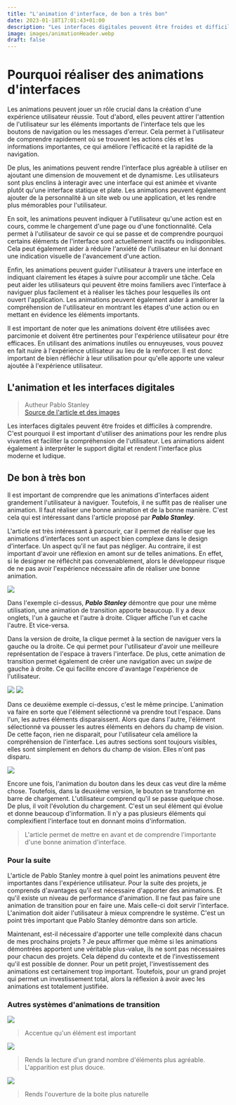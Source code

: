 ```yaml
---
title: "L'animation d'interface, de bon a très bon"
date: 2023-01-18T17:01:43+01:00
description: "Les interfaces digitales peuvent être froides et difficiles à comprendre. C'est pourquoi il est important d'utiliser des animations pour les rendre plus vivantes et faciliter la compréhension de l'utilisateur. Les animations aident également à interpréter le support digital et rendent l'interface plus moderne et ludique."
image: images/animationHeader.webp
draft: false
---
```


# Pourquoi réaliser des animations d'interfaces

Les animations peuvent jouer un rôle crucial dans la création d'une expérience utilisateur réussie. Tout d'abord, elles peuvent attirer l'attention de l'utilisateur sur les éléments importants de l'interface tels que les boutons de navigation ou les messages d'erreur. Cela permet à l'utilisateur de comprendre rapidement où se trouvent les actions clés et les informations importantes, ce qui améliore l'efficacité et la rapidité de la navigation.

De plus, les animations peuvent rendre l'interface plus agréable à utiliser en ajoutant une dimension de mouvement et de dynamisme. Les utilisateurs sont plus enclins à interagir avec une interface qui est animée et vivante plutôt qu'une interface statique et plate. Les animations peuvent également ajouter de la personnalité à un site web ou une application, et les rendre plus mémorables pour l'utilisateur.

En soit, les animations peuvent indiquer à l'utilisateur qu'une action est en cours, comme le chargement d'une page ou d'une fonctionnalité. Cela permet à l'utilisateur de savoir ce qui se passe et de comprendre pourquoi certains éléments de l'interface sont actuellement inactifs ou indisponibles. Cela peut également aider à réduire l'anxiété de l'utilisateur en lui donnant une indication visuelle de l'avancement d'une action.

Enfin, les animations peuvent guider l'utilisateur à travers une interface en indiquant clairement les étapes à suivre pour accomplir une tâche. Cela peut aider les utilisateurs qui peuvent être moins familiers avec l'interface à naviguer plus facilement et à réaliser les tâches pour lesquelles ils ont ouvert l'application. Les animations peuvent également aider à améliorer la compréhension de l'utilisateur en montrant les étapes d'une action ou en mettant en évidence les éléments importants.

Il est important de noter que les animations doivent être utilisées avec parcimonie et doivent être pertinentes pour l'expérience utilisateur pour être efficaces. En utilisant des animations inutiles ou ennuyeuses, vous pouvez en fait nuire à l'expérience utilisateur au lieu de la renforcer. Il est donc important de bien réfléchir à leur utilisation pour qu'elle apporte une valeur ajoutée à l'expérience utilisateur.

## L'animation et les interfaces digitales

> Autheur Pablo Stanley <br> [Source de l'article et des images](https://uxdesign.cc/good-to-great-ui-animation-tips-7850805c12e5)

Les interfaces digitales peuvent être froides et difficiles à comprendre. C'est pourquoi il est important d'utiliser des animations pour les rendre plus vivantes et faciliter la compréhension de l'utilisateur. Les animations aident également à interpréter le support digital et rendent l'interface plus moderne et ludique.

## De bon à très bon

Il est important de comprendre que les animations d'interfaces aident grandement l'utilisateur à naviguer. Toutefois, il ne suffit pas de réaliser une animation. Il faut réaliser une bonne animation et de la bonne manière. C'est cela qui est intéressant dans l'article proposé par **_Pablo Stanley_**.

L'article est très intéressant à parcourir, car il permet de réaliser que les animations d'interfaces sont un aspect bien complexe dans le design d'interface. Un aspect qu'il ne faut pas négliger. Au contraire, il est important d'avoir une réflexion en amont sur de telles animations. En effet, si le designer ne réfléchit pas convenablement, alors le développeur risque de ne pas avoir l'expérience nécessaire afin de réaliser une bonne animation.

<img src="/labeveilletech/images/tabsSlide.gif">

Dans l'exemple ci-dessus, **_Pablo Stanley_** démontre que pour une même utilisation, une animation de transition apporte beaucoup. Il y a deux onglets, l'un à gauche et l'autre à droite. Cliquer affiche l'un et cache l'autre. Et vice-versa.

Dans la version de droite, la clique permet à la section de naviguer vers la gauche ou la droite. Ce qui permet pour l'utilisateur d'avoir une meilleure représentation de l'espace à travers l'interface. De plus, cette animation de transition permet également de créer une navigation avec un _swipe_ de gauche à droite. Ce qui facilite encore d'avantage l'expérience de l'utilisateur.

<img src="/labeveilletech/images/connectElements.gif">
<img src="/labeveilletech/images/pushOther.gif">

Dans ce deuxième exemple ci-dessus, c'est le même principe. L'animation va faire en sorte que l'élément sélectionné va prendre tout l'espace. Dans l'un, les autres éléments disparaissent. Alors que dans l'autre, l'élément sélectionné va pousser les autres éléments en dehors du champ de vision. De cette façon, rien ne disparait, pour l'utilisateur cela améliore la compréhension de l'interface. Les autres sections sont toujours visibles, elles sont simplement en dehors du champ de vision. Elles n'ont pas disparu.

<img src="/labeveilletech/images/buttonsStates.gif">

Encore une fois, l'animation du bouton dans les deux cas veut dire la même chose. Toutefois, dans la deuxième version, le bouton se transforme en barre de chargement. L'utilisateur comprend qu'il se passe quelque chose. De plus, il voit l'évolution du chargement. C'est un seul élément qui évolue et donne beaucoup d'information. Il n'y a pas plusieurs éléments qui complexifient l'interface tout en donnant moins d'information.

> L'article permet de mettre en avant et de comprendre l'importante d'une bonne animation d'interface.

### Pour la suite

L'article de Pablo Stanley montre à quel point les animations peuvent être importantes dans l'expérience utilisateur. Pour la suite des projets, je comprends d'avantages qu'il est nécessaire d'apporter des animations. Et qu'il existe un niveau de performance d'animation. Il ne faut pas faire une animation de transition pour en faire une. Mais celle-ci doit servir l'interface. L'animation doit aider l'utilisateur à mieux comprendre le système. C'est un point très important que Pablo Stanley démontre dans son article.

Maintenant, est-il nécessaire d'apporter une telle complexité dans chacun de mes prochains projets ? Je peux affirmer que même si les animations démontrées apportent une véritable plus-value, ils ne sont pas nécessaires pour chacun des projets. Cela dépend du contexte et de l'investissement qu'il est possible de donner. Pour un petit projet, l'investissement des animations est certainement trop important. Toutefois, pour un grand projet qui permet un investissement total, alors la réflexion à avoir avec les animations est totalement justifiée.

### Autres systèmes d'animations de transition

<img src="/labeveilletech/images/bringAttention.gif">

> Accentue qu'un élément est important

<img src="/labeveilletech/images/cascadingEffect.gif">

> Rends la lecture d'un grand nombre d'éléments plus agréable. L'apparition est plus douce.

<img src="/labeveilletech/images/menusAppear.gif">

> Rends l'ouverture de la boite plus naturelle
